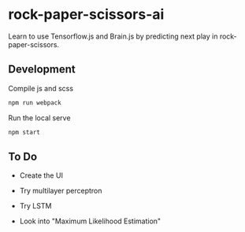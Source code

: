 # rock-paper-scissors-ai

Learn to use Tensorflow.js and Brain.js by predicting next play in rock-paper-scissors.

## Development

Compile js and scss

```sh
npm run webpack
```

Run the local serve

```sh
npm start
```

## To Do

- Create the UI

- Try multilayer perceptron
- Try LSTM
- Look into "Maximum Likelihood Estimation"
